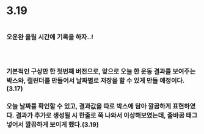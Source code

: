 <h1>3.19<h1>
<h3>오운완 올릴 시간에 기록을 하자..!<h3>
<br>
<h3>기본적인 구상만 한 첫번째 버전으로, 앞으로 오늘 한 운동 결과를 보여주는 박스와, 캘린더를 만들어서 날짜별로 저장을 할 수 있게 만들 예정이다.(3.17)<h3>
<h3>오늘 날짜를 확인할 수 있고, 결과값을 따로 박스에 담아 깔끔하게 표현하였다. 결과가 추가로 생성될 시 한줄로 쭉 나와서 이상해보였는데, 줄바꿈 태그 넣어서 깔끔하게 보이게 했다.(3.19)<h3>


